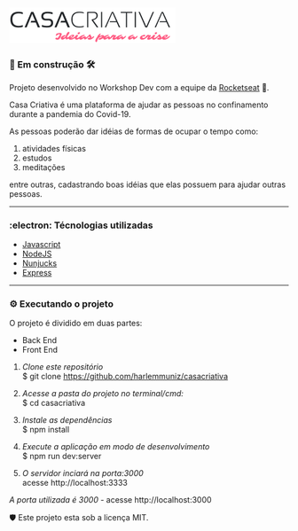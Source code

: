 ## ![Logo da Casa Criativa](/assets/logo.png)  

### :construction: Em construção :hammer_and_wrench:  

Projeto desenvolvido no Workshop Dev com a equipe da [Rocketseat](https://rocketseat.com.br/)  :rocket:.  

Casa Criativa é uma plataforma de ajudar as pessoas no confinamento durante a pandemia do Covid-19.

As pessoas poderão dar idéias de formas de ocupar o tempo como:  

1. atividades físicas 
2. estudos 
3. meditações  

entre outras, cadastrando boas idéias que elas possuem para ajudar outras pessoas.  

_________________________________________________________________________

### :electron: Técnologias utilizadas  

* [Javascript](https://www.javascript.com/)
* [NodeJS](https://nodejs.org/)
* [Nunjucks](https://mozilla.github.io/nunjucks/)
* [Express](https://expressjs.com/)  

_________________________________________________________________________

### :gear: Executando o projeto  

O projeto é dividido em duas partes:

* Back End
* Front End


1. _Clone este repositório_  
$ git clone https://github.com/harlemmuniz/casacriativa

2. _Acesse a pasta do projeto no terminal/cmd:_  
$ cd casacriativa

3. _Instale as dependências_  
$ npm install

4. _Execute a aplicação em modo de desenvolvimento_  
$ npm run dev:server

5. _O servidor inciará na porta:3000_  
acesse http://localhost:3333 

_A porta utilizada é 3000_ - acesse http://localhost:3000  


:shield: Este projeto esta sob a licença MIT.